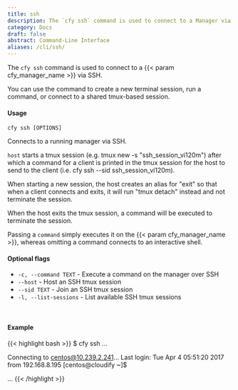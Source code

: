 ```yaml
---
title: ssh
description: The `cfy ssh` command is used to connect to a Manager via SSH.
category: Docs
draft: false
abstract: Command-Line Interface
aliases: /cli/ssh/
---
```


The `cfy ssh` command is used to connect to a {{< param cfy_manager_name >}} via SSH.

You can use the command to create a new terminal session, run a command, or connect to a shared tmux-based session.

#### Usage
`cfy ssh [OPTIONS]`

Connects to a running manager via SSH.

`host` starts a tmux session (e.g. tmux new -s "ssh_session_vi120m") after
which a command for a client is printed in the tmux session for the host
to send to the client (i.e. cfy ssh --sid ssh_session_vi120m).

When starting a new session, the host creates an alias for "exit" so that
when a client connects and exits, it will run "tmux detach" instead and
not terminate the session.

When the host exits the tmux session, a command will be executed to terminate
the session.

Passing a `command` simply executes it on the {{< param cfy_manager_name >}}, whereas omitting
a command connects to an interactive shell.

#### Optional flags

* `-c, --command TEXT` -
						Execute a command on the manager over SSH
* `--host` - 			Host an SSH tmux session
* `--sid TEXT` - 		Join an SSH tmux session
* `-l, --list-sessions` -
						List available SSH tmux sessions

&nbsp;
#### Example

{{< highlight  bash  >}}
$ cfy ssh
...

Connecting to centos@10.239.2.241...
Last login: Tue Apr  4 05:51:20 2017 from 192.168.8.195
[centos@cloudify ~]$

...
{{< /highlight >}}
